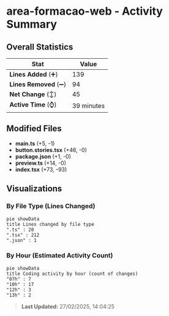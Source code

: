 # area-formacao-web - Activity Summary 

## Overall Statistics

| Stat                   | Value                                                             |
| ---------------------- | ----------------------------------------------------------------- |
| **Lines Added** (➕)   | 139                                          |
| **Lines Removed** (➖) | 94                                        |
| **Net Change** (↕)    | 45                |
| **Active Time** (⌚)   | 39 minutes |


## Modified Files
- **main.ts** (+5, -1)
- **button.stories.tsx** (+46, -0)
- **package.json** (+1, -0)
- **preview.ts** (+14, -0)
- **index.tsx** (+73, -93)

## Visualizations

### By File Type (Lines Changed)

```mermaid
pie showData
title Lines changed by file type
".ts" : 20
".tsx" : 212
".json" : 1
```

### By Hour (Estimated Activity Count)

```mermaid
pie showData
title Coding activity by hour (count of changes)
"07h" : 7
"10h" : 17
"12h" : 3
"13h" : 2
```


> **Last Updated:** 27/02/2025, 14:04:25